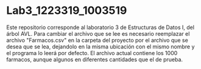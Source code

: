 # Lab3_1223319_1003519

Este repositorio corresponde al laboratorio 3 de Estructuras de Datos I, del árbol AVL.
Para cambiar el archivo que se lee es necesario reemplazar el archivo "Farmacos.csv" en la carpeta del proyecto por el archivo que se desea que se lea, dejandolo en la misma ubicación con el mismo nombre y el programa lo leerá por defecto.
El archivo actual contiene los 1000 farmacos, aunque algunos en diferentes cantidades que el de prueba.

